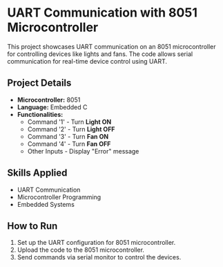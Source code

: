 # UART Communication with 8051 Microcontroller

This project showcases UART communication on an 8051 microcontroller for controlling devices like lights and fans. The code allows serial communication for real-time device control using UART.

## Project Details

- **Microcontroller:** 8051
- **Language:** Embedded C
- **Functionalities:**
  - Command '1' - Turn **Light ON**
  - Command '2' - Turn **Light OFF**
  - Command '3' - Turn **Fan ON**
  - Command '4' - Turn **Fan OFF**
  - Other Inputs - Display "Error" message

## Skills Applied

- UART Communication
- Microcontroller Programming
- Embedded Systems

## How to Run

1. Set up the UART configuration for 8051 microcontroller.
2. Upload the code to the 8051 microcontroller.
3. Send commands via serial monitor to control the devices.


